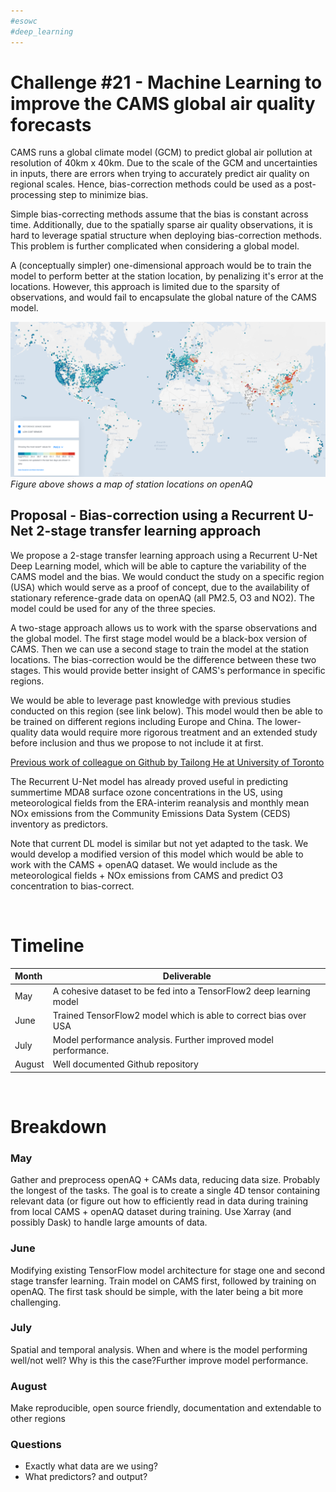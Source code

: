```yaml
---
#esowc
#deep_learning
---
```


# Challenge #21 - Machine Learning to improve the CAMS global air quality forecasts

CAMS runs a global climate model (GCM) to predict global air pollution at resolution of 40km x 40km. Due to the scale of the GCM and uncertainties in inputs, there are errors when trying to accurately predict air quality on regional scales. Hence, bias-correction methods could be used as a post-processing step to minimize bias.

Simple bias-correcting methods assume that the bias is constant across time. Additionally, due to the spatially sparse air quality observations, it is hard to leverage spatial structure when deploying bias-correction methods. This problem is further complicated when considering a global model.

A (conceptually simpler) one-dimensional approach would be to train the model to perform better at the station location, by penalizing it's error at the locations. However, this approach is limited due to the sparsity of observations, and would fail to encapsulate the global nature of the CAMS model.

![map](map.png)
*Figure above shows a map of station locations on openAQ* 

## Proposal - Bias-correction  using a Recurrent U-Net 2-stage transfer learning approach

We propose a 2-stage transfer learning approach using a Recurrent U-Net Deep Learning model, which will be able to capture the variability of the CAMS model and the bias. We would conduct the study on a specific region (USA) which would serve as a proof of concept, due to the availability of stationary reference-grade data on openAQ (all PM2.5, O3 and NO2). The model could be used for any of the three species. 

A two-stage approach allows us to work with the sparse observations and the global  model. The first stage model would be a black-box version of CAMS. Then we can use a second stage to train the model at the station locations. The bias-correction would be the difference between these two stages. This would provide better insight of CAMS's performance in specific regions.

 We would be able to leverage past knowledge with previous studies conducted on this region (see link below). This model would then be able to be trained on different regions including Europe and China. The lower-quality data would require more rigorous treatment and an extended study before inclusion and thus we propose to not include it at first.

[Previous work of colleague on Github by Tailong He at University of Toronto](https://github.com/tailonghe/DLO3)

The Recurrent U-Net model has already proved useful in predicting summertime MDA8 surface ozone concentrations in the US, using meteorological fields from the ERA-interim reanalysis and monthly mean NOx emissions from the Community Emissions Data System (CEDS) inventory as predictors.

Note that current DL model is similar but not yet adapted to the task. We would develop a modified version of this model which would be able to work  with the CAMS + openAQ dataset. We would include as the meteorological fields + NOx emissions from CAMS and predict O3 concentration to bias-correct.

&nbsp;

# Timeline
| Month | Deliverable |
| :--- | --- |
| May |  A cohesive dataset to be fed into a TensorFlow2 deep learning model |
| June | Trained TensorFlow2 model which is able to correct bias over USA |
| July | Model performance analysis. Further improved model performance. |
| August | Well documented Github repository | 

&nbsp;

# Breakdown

### May
Gather and preprocess openAQ + CAMs data, reducing data size. Probably the longest of the tasks. The goal is to create a single 4D tensor containing relevant data (or figure out how to efficiently read in data during training from local CAMS + openAQ dataset during training.  Use Xarray (and possibly Dask) to handle large amounts of data.

### June
 Modifying existing TensorFlow model architecture for stage one and second stage transfer learning. Train model on CAMS first, followed by training on openAQ. The first task should be simple, with the later being a bit more challenging. 

### July
Spatial and temporal analysis. When and where is the model performing well/not well? Why is this the case?Further improve model performance.

### August
 Make reproducible, open source friendly, documentation and extendable to other regions

### Questions
- Exactly what data are we using?
- What predictors? and output?
